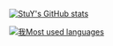[![StuY's GitHub stats](https://github-readme-stats.vercel.app/api?username=eternity6666)](https://github.com/eternity6666)

[![我Most used languages](https://github-readme-stats.vercel.app/api/top-langs/?username=eternity6666&layout=compact&hide_border=true&langs_count=10)](https://github.com/eternity6666)

